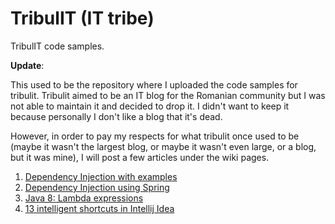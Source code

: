 # TribulIT (IT tribe)
TribulIT code samples.

**Update**: 

This used to be the repository where I uploaded the code samples for tribulit. Tribulit aimed to be an IT blog for the Romanian community but I was not able to maintain it and decided to drop it. I didn't want to keep it because personally I don't like a blog that it's dead. 

However, in order to pay my respects for what tribulit once used to be (maybe it wasn't the largest blog, or maybe it wasn't even large, or a blog, but it was mine), I will post a few articles under the wiki pages.

1. [Dependency Injection with examples](https://github.com/mnegrean/TribulIT/wiki/Dependency-Injection-with-examples)
2. [Dependency Injection using Spring](https://github.com/mnegrean/TribulIT/wiki/Dependency-Injection-using-Spring)
3. [Java 8: Lambda expressions](https://github.com/mnegrean/TribulIT/wiki/Java-8:-Lambda-expressions)
4. [13 intelligent shortcuts in Intellij Idea](https://github.com/mnegrean/TribulIT/wiki/13-intelligent-shortcuts-in-Intellij-Idea)
